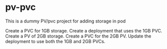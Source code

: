 # pv-pvc
This is a dummy PV/pvc project for adding storage in pod

Create a PVC for 1GB storage.
Create a deployment that uses the 1GB PVC.
Create a PV of 2GB storage.
Create a PVC for the 2GB PV.
Update the deployment to use both the 1GB and 2GB PVCs.
